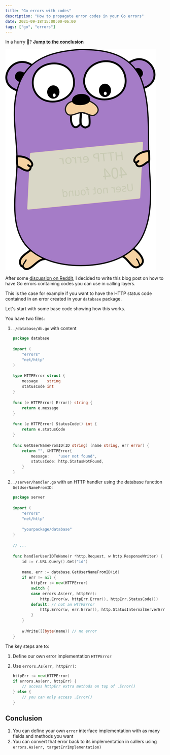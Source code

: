 ```yaml
---
title: "Go errors with codes"
description: "How to propagate error codes in your Go errors"
date: 2021-09-18T15:00:00-06:00
tags: ["go", "errors"]
---
```


In a hurry 🏃? [**Jump to the conclusion**](#conclusion)

![Title](title.svg)

After some [discussion on Reddit](https://www.reddit.com/r/golang/comments/podfn9/error_handling_seems_to_be_a_recurring_theme_in/hd09b6o?utm_source=share&utm_medium=web2x&context=3),
I decided to write this blog post on how to have Go errors containing codes you can use in calling layers.

This is the case for example if you want to have the HTTP status code contained in an error created in your `database` package.

Let's start with some base code showing how this works.

You have two files:

1. `./database/db.go` with content

    ```go
    package database

    import (
        "errors"
        "net/http"
    )

    type HTTPError struct {
        message    string
        statusCode int
    }

    func (e HTTPError) Error() string {
        return e.message
    }

    func (e HTTPError) StatusCode() int {
        return e.statusCode
    }

    func GetUserNameFromID(ID string) (name string, err error) {
        return "", &HTTPError{
            message:    "user not found",
            statusCode: http.StatusNotFound,
        }
    }
    ```

2. `./server/handler.go` with an HTTP handler using the database function `GetUserNameFromID`:

    ```go
    package server

    import (
        "errors"
        "net/http"

        "yourpackage/database"
    )

    // ...

    func handlerUserIDToName(r *http.Request, w http.ResponseWriter) {
        id := r.URL.Query().Get("id")

        name, err := database.GetUserNameFromID(id)
        if err != nil {
            httpErr := new(HTTPError)
            switch {
            case errors.As(err, httpErr):
                http.Error(w, httpErr.Error(), httpErr.StatusCode())
            default: // not an HTTPError
                http.Error(w, err.Error(), http.StatusInternalServerError)
            }
        }

        w.Write([]byte(name)) // no error
    }
    ```

The key steps are to:

1. Define our own error implementation `HTTPError`
2. Use `errors.As(err, httpErr)`:

    ```go
    httpErr := new(HTTPError)
    if errors.As(err, httpErr) {
        // access httpErr extra methods on top of .Error()
    } else {
        // you can only access .Error()
    }
    ```

## Conclusion

1. You can define your own `error` interface implementation with as many fields and methods you want
1. You can convert that error back to its implementation in callers using `errors.As(err, targetErrImplementation)`
